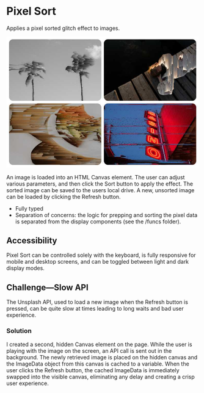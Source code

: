 # Pixel Sort

Applies a pixel sorted glitch effect to images.

![pixel sorted images](./public/assets/sorted4.jpg)

An image is loaded into an HTML Canvas element. The user can adjust various parameters, and then click the Sort button to apply the effect. The sorted image can be saved to the users local drive. A new, unsorted image can be loaded by clicking the Refresh button.

- Fully typed
- Separation of concerns: the logic for prepping and sorting the pixel data is separated from the display components (see the /funcs folder).

## Accessibility

Pixel Sort can be controlled solely with the keyboard, is fully responsive for mobile and desktop screens, and can be toggled between light and dark display modes.

## Challenge—Slow API

The Unsplash API, used to load a new image when the Refresh button is pressed, can be quite slow at times leading to long waits and bad user experience.

### Solution

I created a second, hidden Canvas element on the page. While the user is playing with the image on the screen, an API call is sent out in the background. The newly retrieved image is placed on the hidden canvas and the ImageData object from this canvas is cached to a variable. When the user clicks the Refresh button, the cached ImageData is immediately swapped into the visible canvas, eliminating any delay and creating a crisp user experience.

